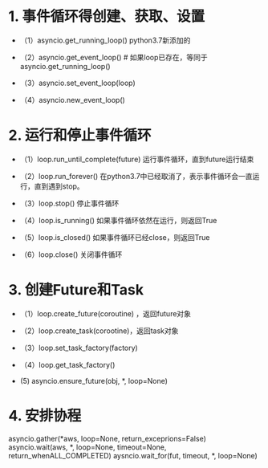 # 1. 事件循环得创建、获取、设置
- （1）asyncio.get_running_loop() python3.7新添加的

- （2）asyncio.get_event_loop()  # 如果loop已存在，等同于asyncio.get_running_loop()

- （3）asyncio.set_event_loop(loop)

- （4）asyncio.new_event_loop()

# 2. 运行和停止事件循环
- （1）loop.run_until_complete(future) 运行事件循环，直到future运行结束

- （2）loop.run_forever() 在python3.7中已经取消了，表示事件循环会一直运行，直到遇到stop。

- （3）loop.stop() 停止事件循环

- （4）loop.is_running() 如果事件循环依然在运行，则返回True

- （5）loop.is_closed() 如果事件循环已经close，则返回True

- （6）loop.close() 关闭事件循环
# 3. 创建Future和Task
- （1）loop.create_future(coroutine) ，返回future对象

- （2）loop.create_task(corootine)，返回task对象

- （3）loop.set_task_factory(factory)

- （4）loop.get_task_factory()

-  (5) asyncio.ensure_future(obj, *, loop=None)

# 4. 安排协程
asyncio.gather(*aws, loop=None, return_exceprions=False)
asyncio.wait(aws, *, loop=None, timeout=None, return_whenALL_COMPLETED)
aysncio.wait_for(fut, timeout, *, loop=None)
